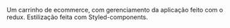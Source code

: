 Um carrinho de ecommerce, com gerenciamento da aplicação feito com o redux. Estilização feita com Styled-components.
